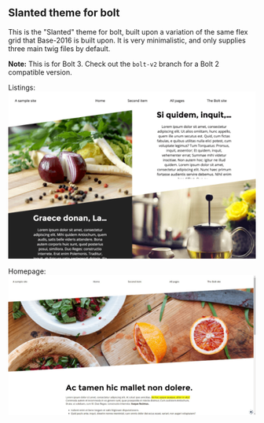 Slanted theme for bolt
----------------------

This is the "Slanted" theme for bolt, built upon a variation of the same flex grid that Base-2016 is built upon. It is very minimalistic, and only supplies three main twig files by default.

**Note:**  This is for Bolt 3. Check out the `bolt-v2` branch for a Bolt 2 compatible version.

Listings:
![Listing](https://raw.githubusercontent.com/SahAssar/bolt-theme-slanted/master/screenshots/listing.png "Listing")

Homepage:
![Homepage](https://raw.githubusercontent.com/SahAssar/bolt-theme-slanted/master/screenshots/home.png "Homepage")
